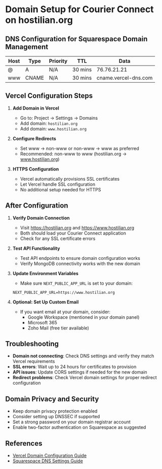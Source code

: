 # Domain Setup for Courier Connect on hostilian.org

## DNS Configuration for Squarespace Domain Management

| Host    | Type  | Priority | TTL     | Data                |
|---------|-------|----------|---------|---------------------|
| @       | A     | N/A      | 30 mins | 76.76.21.21         |
| www     | CNAME | N/A      | 30 mins | cname.vercel-dns.com|

## Vercel Configuration Steps

1. **Add Domain in Vercel**
   - Go to: Project → Settings → Domains
   - Add domain: `hostilian.org`
   - Add domain: `www.hostilian.org`

2. **Configure Redirects**
   - Set www → non-www or non-www → www as preferred
   - Recommended: non-www to www (hostilian.org → www.hostilian.org)

3. **HTTPS Configuration**
   - Vercel automatically provisions SSL certificates
   - Let Vercel handle SSL configuration
   - No additional setup needed for HTTPS

## After Configuration

1. **Verify Domain Connection**
   - Visit https://hostilian.org and https://www.hostilian.org
   - Both should load your Courier Connect application
   - Check for any SSL certificate errors

2. **Test API Functionality**
   - Test API endpoints to ensure domain configuration works
   - Verify MongoDB connectivity works with the new domain

3. **Update Environment Variables**
   - Make sure `NEXT_PUBLIC_APP_URL` is set to your domain:
   ```
   NEXT_PUBLIC_APP_URL=https://www.hostilian.org
   ```

4. **Optional: Set Up Custom Email**
   - If you want email at your domain, consider:
     - Google Workspace (mentioned in your domain panel)
     - Microsoft 365
     - Zoho Mail (free tier available)

## Troubleshooting

- **Domain not connecting**: Check DNS settings and verify they match Vercel requirements
- **SSL errors**: Wait up to 24 hours for certificates to provision
- **API issues**: Update CORS settings if needed for the new domain
- **Redirect problems**: Check Vercel domain settings for proper redirect configuration

## Domain Privacy and Security

- Keep domain privacy protection enabled
- Consider setting up DNSSEC if supported
- Set a strong password on your domain registrar account
- Enable two-factor authentication on Squarespace as suggested

## References

- [Vercel Domain Configuration Guide](https://vercel.com/docs/projects/domains)
- [Squarespace DNS Settings Guide](https://support.squarespace.com/hc/en-us/articles/360002101888)